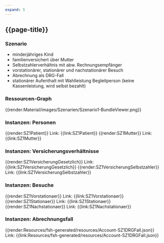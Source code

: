 ```yaml
---
expand: 5
---
```

## {{page-title}}

### Szenario
* minderjähriges Kind
* familienversichert über Mutter
* Selbstzahlerverhältnis mit abw. Rechnungsempfänger
* vorstationärer, stationärer und nachstationärer Besuch
* Abrechnung als DRG-Fall 
* stationärer Aufenthalt mit Wahlleistung Begleitperson (keine Kassenleistung, wird selbst bezahlt)

### Ressourcen-Graph

{{render:Material/images/Szenarien/Szenario1-BundleViewer.png}}

### Instanzen: Personen
<tabs>
    <tab title="Patientin">      
        {{render:SZ1Patient}}
        Link: {{link:SZ1Patient}}
    </tab>
    <tab title="Mutter">      
        {{render:SZ1Mutter}}
        Link: {{link:SZ1Mutter}}
    </tab>
</tabs>

### Instanzen: Versicherungsverhältnisse
<tabs>
    <tab title="Versicherung gesetzlich">
        {{render:SZ1VersicherungGesetzlich}}
        Link: {{link:SZ1VersicherungGesetzlich}}
    </tab>
    <tab title="Versicherung Selbstzahler">
        {{render:SZ1VersicherungSelbstzahler}}
        Link: {{link:SZ1VersicherungSelbstzahler}}
    </tab>
</tabs>

### Instanzen: Besuche
<tabs>
    <tab title="Vorstationärer">
        {{render:SZ1Vorstationaer}}
        Link: {{link:SZ1Vorstationaer}} 
    </tab>
    <tab title="Stationär">
        {{render:SZ1Stationaer}}
        Link: {{link:SZ1Stationaer}} 
    </tab>
    <tab title="Nachstationär">
        {{render:SZ1Nachstationaer}}
        Link: {{link:SZ1Nachstationaer}} 
    </tab>
</tabs>

### Instanzen: Abrechnungsfall
<tabs>
    <tab title="DRG-Abrechnungsfall">
        {{render:Resources/fsh-generated/resources/Account-SZ1DRGFall.json}}
        Link: {{link:Resources/fsh-generated/resources/Account-SZ1DRGFall.json}} 
    </tab>
</tabs>
